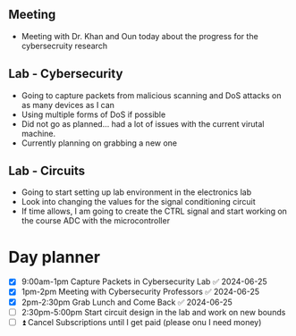 ## Meeting
- Meeting with Dr. Khan and Oun today about the progress for the cybersecruity research

## Lab - Cybersecurity
- Going to capture packets from malicious scanning and DoS attacks on as many devices as I can
- Using multiple forms of DoS if possible
- Did not go as planned… had a lot of issues with the current virutal machine.
- Currently planning on grabbing a new one

## Lab - Circuits
- Going to start setting up lab environment in the electronics lab
- Look into changing the values for the signal conditioning circuit
- If time allows, I am going to create the CTRL signal and start working on the course ADC with the microcontroller

# Day planner
- [x] 9:00am-1pm Capture Packets in Cybersecurity Lab ✅ 2024-06-25
- [x] 1pm-2pm Meeting with Cybersecurity Professors ✅ 2024-06-25
- [x] 2pm-2:30pm Grab Lunch and Come Back ✅ 2024-06-25
- [ ] 2:30pm-5:00pm Start circuit design in the lab and work on new bounds
- [ ] ⏫ Cancel Subscriptions until I get paid (please onu I need money)